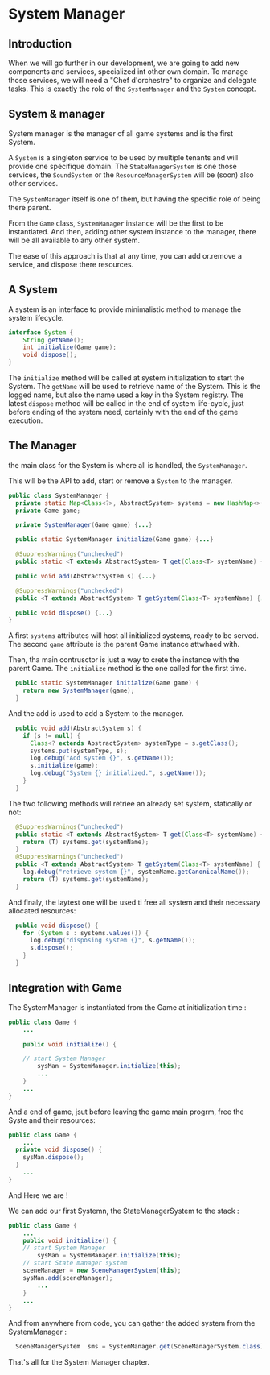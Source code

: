 # System Manager

## Introduction

When we will go further in our development, we are going to add new components and services, specialized int other own domain. To manage those services, we will need a "Chef d'orchestre" to organize and delegate tasks. This is exactly the role of the `SystemManager` and the `System` concept.

## System & manager 

System manager is the manager of all game systems and is the first System.

A `System` is a singleton service to be used by multiple tenants and will provide one spécifique domain. The `StateManagerSystem` is one those services, the `SoundSystem` or the `ResourceManagerSystem` will be (soon) also other services.

The `SystemManager` itself is one of them, but having the specific role of being there parent.

From the `Game` class, `SystemManager` instance will be the first to be instantiated.
And then, adding other system instance to the manager, there will be all available to any other system.

The ease of this approach is that at any time, you can add or.remove a service, and dispose there resources.

## A System

A system is an interface to provide minimalistic method to manage the system lifecycle.

```java
interface System {
    String getName();
    int initialize(Game game);
    void dispose();
}
```

The `initialize` method will be called at system initialization to start the System.
The `getName` will be used to retrieve name of the System. This is the logged name, but also the name used a key in the System registry.
The latest `dispose` method will be called in the end of system life-cycle, just before ending of the system need, certainly with the end of the game execution.

## The Manager

the main class for the System is where all is handled, the `SystemManager`.

This will be the API to add, start or remove a `System` to the manager.

```java
public class SystemManager {
  private static Map<Class<?>, AbstractSystem> systems = new HashMap<>();
  private Game game;

  private SystemManager(Game game) {...}

  public static SystemManager initialize(Game game) {...}

  @SuppressWarnings("unchecked")
  public static <T extends AbstractSystem> T get(Class<T> systemName) {...}

  public void add(AbstractSystem s) {...}

  @SuppressWarnings("unchecked")
  public <T extends AbstractSystem> T getSystem(Class<T> systemName) {...}

  public void dispose() {...}
}

```

A first `systems` attributes will host all initialized systems, ready to be served.
The second `game` attribute is the parent Game instance attwhaed with.

Then, tha main contrusctor is just a way to crete the instance with the parent Game.
The `initialize` method is the one called for the first time.

```java
  public static SystemManager initialize(Game game) {
    return new SystemManager(game);
  }
```

And the add is used to add a System to the manager.

```java
  public void add(AbstractSystem s) {
    if (s != null) {
      Class<? extends AbstractSystem> systemType = s.getClass();
      systems.put(systemType, s);
      log.debug("Add system {}", s.getName());
      s.initialize(game);
      log.debug("System {} initialized.", s.getName());
    }
  }
```

The two following methods will retriee an already set system, statically or not:

```java
  @SuppressWarnings("unchecked")
  public static <T extends AbstractSystem> T get(Class<T> systemName) {
    return (T) systems.get(systemName);
  }
  @SuppressWarnings("unchecked")
  public <T extends AbstractSystem> T getSystem(Class<T> systemName) {
    log.debug("retrieve system {}", systemName.getCanonicalName());
    return (T) systems.get(systemName);
  }
```

And finaly, the laytest one will be used ti free all system and their necessary allocated resources:

```java
  public void dispose() {
    for (System s : systems.values()) {
      log.debug("disposing system {}", s.getName());
      s.dispose();
    }
  }
```

## Integration with Game

The SystemManager is instantiated from the Game at initialization time :

```java
public class Game {
    ...

    public void initialize() {

    // start System Manager
        sysMan = SystemManager.initialize(this);
        ...
    }
    ...
}
```

And a end of game, jsut before leaving the game main progrm, free the Syste and their resources:

```java
public class Game {
    ...
  private void dispose() {
    sysMan.dispose();
  }
    ...
}
```

And Here we are !

We can add our first Systemn, the StateManagerSystem to the stack :

```java
public class Game {
    ...
    public void initialize() {
    // start System Manager
        sysMan = SystemManager.initialize(this);
    // start State manager system
    sceneManager = new SceneManagerSystem(this);
    sysMan.add(sceneManager);
        ...
    }
    ...
}
```

And from anywhere from code, you can gather the added system from the SystemManager :

```java
  SceneManagerSystem  sms = SystemManager.get(SceneManagerSystem.class);
```

That's all for the System Manager chapter.



